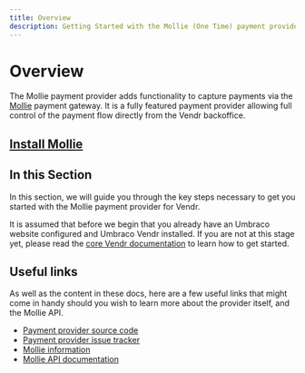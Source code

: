 ```yaml
---
title: Overview
description: Getting Started with the Mollie (One Time) payment provider for Umbraco Vendr.
---
```


# Overview

The Mollie payment provider adds functionality to capture payments via the [Mollie](https://mollie.com) payment gateway. It is a fully featured payment provider allowing full control of the payment flow directly from the Vendr backoffice.

## [Install Mollie](../install-payment-providers.md)

## In this Section

In this section, we will guide you through the key steps necessary to get you started with the Mollie payment provider for Vendr.

It is assumed that before we begin that you already have an Umbraco website configured and Umbraco Vendr installed. If you are not at this stage yet, please read the [core Vendr documentation](http://localhost:5000/o/vHdmkfI8smZW50A5yIZD/s/s0xvC9Moj5Pqo3KonmTs/) to learn how to get started.

## Useful links

As well as the content in these docs, here are a few useful links that might come in handy should you wish to learn more about the provider itself, and the Mollie API.

* [Payment provider source code](https://github.com/vendrhub/vendr-payment-provider-mollie)
* [Payment provider issue tracker](https://github.com/vendrhub/vendr-payment-provider-mollie/issues)
* [Mollie information](https://www.mollie.com)
* [Mollie API documentation](https://docs.mollie.com/reference/v2/payments-api/overview)
